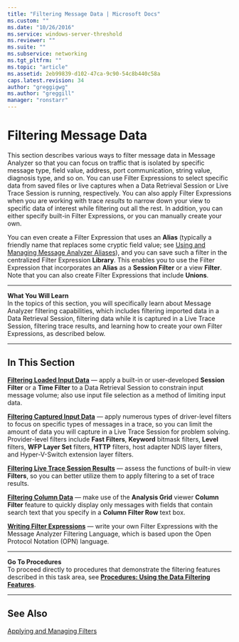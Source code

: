 ```yaml
---
title: "Filtering Message Data | Microsoft Docs"
ms.custom: ""
ms.date: "10/26/2016"
ms.service: windows-server-threshold
ms.reviewer: ""
ms.suite: ""
ms.subservice: networking
ms.tgt_pltfrm: ""
ms.topic: "article"
ms.assetid: 2eb99839-d102-47ca-9c90-54c8b440c58a
caps.latest.revision: 34
author: "greggigwg"
ms.author: "greggill"
manager: "ronstarr"
---
```


# Filtering Message Data

This section describes various ways to filter message data in Message Analyzer so that you can focus on traffic that is isolated by specific message type, field value, address, port communication, string value, diagnosis type, and so on. You can use Filter Expressions to select specific data from saved files or live captures when a Data Retrieval Session or Live Trace Session is running, respectively. You can also apply Filter Expressions when you are working with trace *results* to narrow down your view to specific data of interest while filtering out all the rest. In addition, you can either specify built-in Filter Expressions, or you can manually create your own.  
  
 You can even create a Filter Expression that uses an **Alias** (typically a friendly name that replaces some cryptic field value; see [Using and Managing Message Analyzer Aliases](using-and-managing-message-analyzer-aliases.md)), and you can save such a filter in the centralized Filter Expression **Library**. This enables you to use the Filter Expression that incorporates an **Alias** as a **Session Filter** or a view **Filter**. Note that you can also create Filter Expressions that include **Unions**.  
  
---  
  
 **What You Will Learn**   
In the topics of this section, you will specifically learn about Message Analyzer filtering capabilities, which includes filtering imported data in a Data Retrieval Session, filtering data while it is captured in a Live Trace Session, filtering trace results, and learning how to create your own Filter Expressions, as described below.  

---  
  
## In This Section  

 **[Filtering Loaded Input Data](filtering-loaded-input-data.md)**  — apply a built-in or user-developed **Session Filter** or a **Time Filter** to a Data Retrieval Session to constrain input message volume; also use input file selection as a method of limiting input data.  
  
 **[Filtering Captured Input Data](filtering-captured-input-data.md)**  — apply numerous types of driver-level filters to focus on specific types of messages in a trace, so you can limit the amount of data you will capture in a Live Trace Session for problem solving. Provider-level filters include **Fast Filters**, **Keyword** bitmask filters, **Level** filters, **WFP Layer Set** filters, **HTTP** filters, host adapter NDIS layer filters, and Hyper-V-Switch extension layer filters.  
  
 **[Filtering Live Trace Session Results](filtering-live-trace-session-results.md)**  — assess the functions of built-in view **Filters**, so you can better utilize them to apply filtering to a set of trace results.  
  
 **[Filtering Column Data](filtering-column-data.md)**  — make use of the **Analysis Grid** viewer **Column Filter** feature to quickly display only messages with fields that contain search text that you specify in a **Column Filter Row** text box.  
  
 **[Writing Filter Expressions](writing-filter-expressions.md)**  — write your own Filter Expressions with the Message Analyzer Filtering Language, which is based upon the Open Protocol Notation (OPN) language.  
  
---  
  
 **Go To Procedures**   
To proceed directly to procedures that demonstrate the filtering features described in this task area, see **[Procedures: Using the Data Filtering Features](procedures-using-the-data-filtering-features.md)**.  

---  
  
## See Also  

[Applying and Managing Filters](applying-and-managing-filters.md)